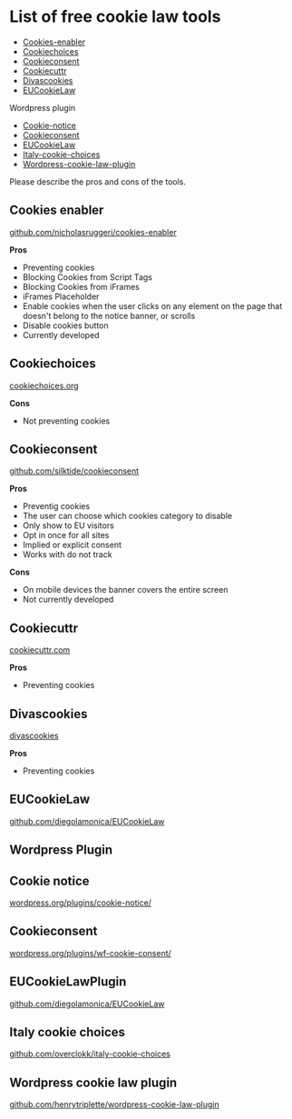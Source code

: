 # List of free cookie law tools

+ [Cookies-enabler](https://github.com/lucatwiv/Free-cookie-law-tools/blob/master/free-cookie-law-tools.md#cookies-enabler)
+ [Cookiechoices](https://github.com/lucatwiv/Free-cookie-law-tools/blob/master/free-cookie-law-tools.md#cookiechoices)
+ [Cookieconsent](https://github.com/lucatwiv/Free-cookie-law-tools/blob/master/free-cookie-law-tools.md#cookieconsent)
+ [Cookiecuttr](https://github.com/lucatwiv/Free-cookie-law-tools/blob/master/free-cookie-law-tools.md#cookiecuttr)
+ [Divascookies](https://github.com/lucatwiv/Free-cookie-law-tools/blob/master/free-cookie-law-tools.md#divascookies)
+ [EUCookieLaw](https://github.com/lucatwiv/Free-cookie-law-tools/blob/master/free-cookie-law-tools.md#eucookielaw)
 
Wordpress plugin

+ [Cookie-notice](https://github.com/lucatwiv/Free-cookie-law-tools/blob/master/free-cookie-law-tools.md#cookie-notice)
+ [Cookieconsent](https://github.com/lucatwiv/Free-cookie-law-tools/blob/master/free-cookie-law-tools.md#cookie-consent)
+ [EUCookieLaw](https://github.com/lucatwiv/Free-cookie-law-tools/blob/master/free-cookie-law-tools.md#EUCookieLaw)
+ [Italy-cookie-choices](https://github.com/lucatwiv/Free-cookie-law-tools/blob/master/free-cookie-law-tools.md#italy-cookie-choices)
+ [Wordpress-cookie-law-plugin](https://github.com/lucatwiv/Free-cookie-law-tools/blob/master/free-cookie-law-tools.md#wordpress-cookie-law-)




Please describe the pros and cons of the tools.

## Cookies enabler
[github.com/nicholasruggeri/cookies-enabler](https://github.com/nicholasruggeri/cookies-enabler)

**Pros**
* Preventing cookies
* Blocking Cookies from Script Tags
* Blocking Cookies from iFrames
* iFrames Placeholder
* Enable cookies when the user clicks on any element on the page that doesn't belong to the notice banner, or scrolls
* Disable cookies button 
* Currently developed

## Cookiechoices
[cookiechoices.org](https://www.cookiechoices.org)

**Cons**
* Not preventing cookies

## Cookieconsent
[github.com/silktide/cookieconsent](https://github.com/silktide/cookieconsent)

**Pros**
* Preventig cookies
* The user can choose which cookies category to disable 
* Only show to EU visitors
* Opt in once for all sites
* Implied or explicit consent
* Works with do not track

**Cons**
* On mobile devices the banner covers the entire screen
* Not currently developed
 
## Cookiecuttr
[cookiecuttr.com](http://cookiecuttr.com/)

**Pros**
* Preventing cookies

## Divascookies
[divascookies](http://www.codingdivas.net/divascookies/)

**Pros**
* Preventing cookies

## EUCookieLaw
[github.com/diegolamonica/EUCookieLaw](https://github.com/diegolamonica/EUCookieLaw)

## Wordpress Plugin

## Cookie notice
[wordpress.org/plugins/cookie-notice/](https://wordpress.org/plugins/cookie-notice/)

## Cookieconsent
[wordpress.org/plugins/wf-cookie-consent/](https://wordpress.org/plugins/wf-cookie-consent/)

## EUCookieLawPlugin
[github.com/diegolamonica/EUCookieLaw](https://github.com/diegolamonica/EUCookieLaw)

## Italy cookie choices
[github.com/overclokk/italy-cookie-choices](https://github.com/overclokk/italy-cookie-choices)

## Wordpress cookie law plugin
[github.com/henrytriplette/wordpress-cookie-law-plugin](https://github.com/henrytriplette/wordpress-cookie-law-plugin)
